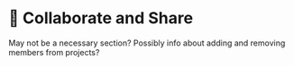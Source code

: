 # 👥 Collaborate and Share

May not be a necessary section? Possibly info about adding and removing members from projects?